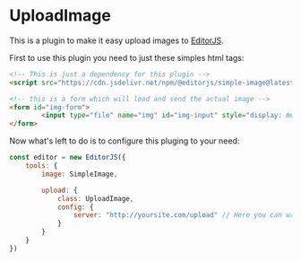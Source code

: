 # UploadImage

This is a plugin to make it easy upload images to [EditorJS](https://editorjs.io/).

First to use this plugin you need to just these simples html tags:

```html
<!-- This is just a dependency for this plugin -->
<script src="https://cdn.jsdelivr.net/npm/@editorjs/simple-image@latest"></script>

<!-- this is a form which will load and send the actual image -->
<form id="img-form">
		<input type="file" name="img" id="img-input" style="display: none;">
</form>
```

Now what's left to do is to configure this pluging to your need:

```js
const editor = new EditorJS({
    tools: {
        image: SimpleImage,

        upload: {
            class: UploadImage,
            config: {
                server: "http://yoursite.com/upload" // Here you can write your backend's url
            }
        }
    }
})
```
